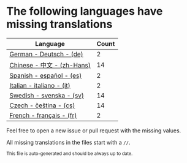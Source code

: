 # The following languages have missing translations
Language|Count
-|-
[German - Deutsch - (de)](Calendr/Assets/de.lproj/Localizable.strings)|2
[Chinese - 中文 - (zh-Hans)](Calendr/Assets/zh-Hans.lproj/Localizable.strings)|14
[Spanish - español - (es)](Calendr/Assets/es.lproj/Localizable.strings)|2
[Italian - italiano - (it)](Calendr/Assets/it.lproj/Localizable.strings)|2
[Swedish - svenska - (sv)](Calendr/Assets/sv.lproj/Localizable.strings)|14
[Czech - čeština - (cs)](Calendr/Assets/cs.lproj/Localizable.strings)|14
[French - français - (fr)](Calendr/Assets/fr.lproj/Localizable.strings)|2

Feel free to open a new issue or pull request with the missing values.

All missing translations in the files start with a `//`.

<sub>This file is auto-generated and should be always up to date.</sub>
